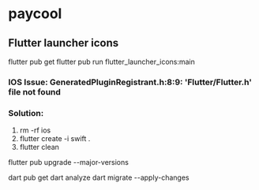 # paycool

## Flutter launcher icons
flutter pub get
flutter pub run flutter_launcher_icons:main

### IOS Issue: GeneratedPluginRegistrant.h:8:9: 'Flutter/Flutter.h' file not found
### Solution: 
1. rm -rf ios
2. flutter create -i swift .
3. flutter clean

flutter pub upgrade --major-versions

dart pub get
dart analyze
dart migrate --apply-changes